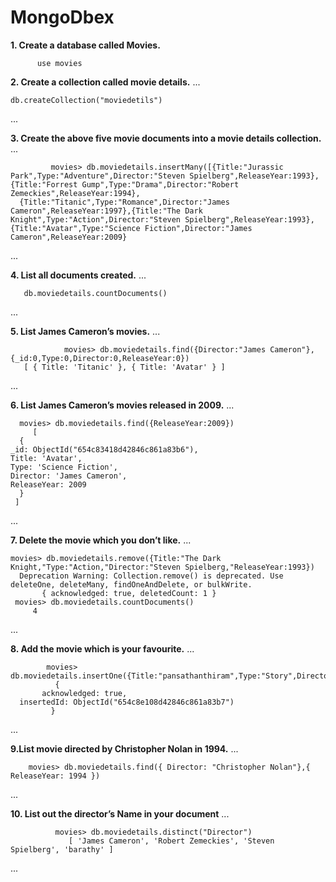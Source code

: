 # MongoDbex
**1. Create a database called Movies.**
```
      use movies
```
**2. Create a collection called movie details.**
...

    db.createCollection("moviedetils")
...

**3. Create the above five movie documents into a movie details collection.**
...

             movies> db.moviedetails.insertMany([{Title:"Jurassic Park",Type:"Adventure",Director:"Steven Spielberg",ReleaseYear:1993},{Title:"Forrest Gump",Type:"Drama",Director:"Robert Zemeckies",ReleaseYear:1994}, 
      {Title:"Titanic",Type:"Romance",Director:"James Cameron",ReleaseYear:1997},{Title:"The Dark Knight",Type:"Action",Director:"Steven Spielberg",ReleaseYear:1993},{Title:"Avatar",Type:"Science Fiction",Director:"James Cameron",ReleaseYear:2009}
...


**4. List all documents created.**
...
      
       db.moviedetails.countDocuments()
...


**5. List James Cameron’s movies.**
...

                movies> db.moviedetails.find({Director:"James Cameron"},{_id:0,Type:0,Director:0,ReleaseYear:0})
       [ { Title: 'Titanic' }, { Title: 'Avatar' } ]
...



**6. List James Cameron’s movies released in 2009.**
...

      movies> db.moviedetails.find({ReleaseYear:2009})
         [
      {
    _id: ObjectId("654c83418d42846c861a83b6"),
    Title: 'Avatar',
    Type: 'Science Fiction',
    Director: 'James Cameron',
    ReleaseYear: 2009
      }
     ]
...

**7. Delete the movie which you don’t like.**
...

    movies> db.moviedetails.remove({Title:"The Dark Knight,"Type:"Action,"Director:"Steven Spielberg,"ReleaseYear:1993})
      Deprecation Warning: Collection.remove() is deprecated. Use deleteOne, deleteMany, findOneAndDelete, or bulkWrite.
           { acknowledged: true, deletedCount: 1 }
     movies> db.moviedetails.countDocuments()
         4
...


**8. Add the movie which is your favourite.**
...

            movies> db.moviedetails.insertOne({Title:"pansathanthiram",Type:"Story",Director:"barathy",ReleaseYear:2000})
              {
           acknowledged: true,
      insertedId: ObjectId("654c8e108d42846c861a83b7")
             }
...

**9.List movie directed by Christopher Nolan in 1994.**
...

        movies> db.moviedetails.find({ Director: "Christopher Nolan"},{ ReleaseYear: 1994 })
...


**10. List out the director’s Name in your document**
...

              movies> db.moviedetails.distinct("Director")
                 [ 'James Cameron', 'Robert Zemeckies', 'Steven Spielberg', 'barathy' ]
...

     



        
       
